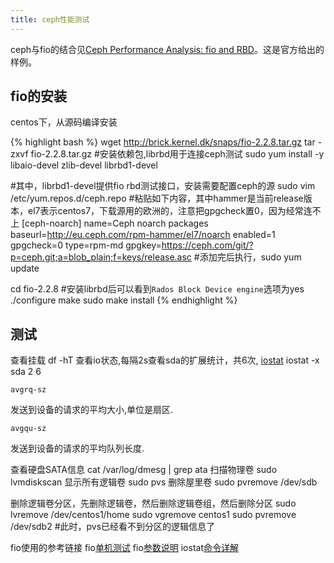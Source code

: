 ```yaml
---
title: ceph性能测试
---
```


ceph与fio的结合见[Ceph Performance Analysis: fio and RBD](https://telekomcloud.github.io/ceph/2014/02/26/ceph-performance-analysis_fio_rbd.html)。这是官方给出的样例。

fio的安装
---
centos下，从源码编译安装

{% highlight bash %}
wget http://brick.kernel.dk/snaps/fio-2.2.8.tar.gz
tar -zxvf fio-2.2.8.tar.gz
#安装依赖包,librbd用于连接ceph测试
sudo yum install -y libaio-devel zlib-devel librbd1-devel

#其中，librbd1-devel提供fio rbd测试接口，安装需要配置ceph的源
sudo vim /etc/yum.repos.d/ceph.repo
#粘贴如下内容，其中hammer是当前release版本，el7表示centos7，下载源用的欧洲的，注意把gpgcheck置0，因为经常连不上
[ceph-noarch]
name=Ceph noarch packages
baseurl=http://eu.ceph.com/rpm-hammer/el7/noarch
enabled=1
gpgcheck=0
type=rpm-md
gpgkey=https://ceph.com/git/?p=ceph.git;a=blob_plain;f=keys/release.asc
#添加完后执行，sudo yum update

cd fio-2.2.8
#安装librbd后可以看到`Rados Block Device engine`选项为yes
./configure
make
sudo make install
{% endhighlight %}


测试
---

查看挂载
df -hT
查看io状态,每隔2s查看sda的扩展统计，共6次,
[iostat](http://blog.csdn.net/zhangjay/article/details/6656771)
iostat -x sda 2 6

    avgrq-sz
  发送到设备的请求的平均大小,单位是扇区.

    avgqu-sz
  发送到设备的请求的平均队列长度.


查看硬盘SATA信息
cat /var/log/dmesg | grep ata
扫描物理卷
sudo lvmdiskscan
显示所有逻辑卷
sudo pvs
删除屋里卷
sudo pvremove /dev/sdb

删除逻辑卷分区，先删除逻辑卷，然后删除逻辑卷组，然后删除分区
sudo lvremove /dev/centos1/home
sudo vgremove centos1
sudo pvremove /dev/sdb2
#此时，pvs已经看不到分区的逻辑信息了

fio使用的参考链接
fio[单机测试](http://blog.sina.com.cn/s/blog_6b1ccd6501012pvl.html)
fio[参数说明](http://blog.csdn.net/yuesichiu/article/details/8722417)
iostat[命令详解](http://blog.csdn.net/zhangjay/article/details/6656771)

